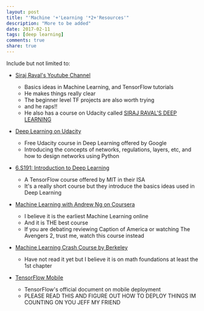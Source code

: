 ```yaml
---
layout: post
title: "'Machine '+'Learning '*2+'Resources'"
description: "More to be added"
date: 2017-02-11
tags: [deep learning]
comments: true
share: true
--- 
```


Include but not limited to:

* [Siraj Raval's Youtube Channel](https://www.youtube.com/channel/UCWN3xxRkmTPmbKwht9FuE5A)
  * Basics ideas in Machine Learning, and TensorFlow tutorials
  * He makes things really clear
  * The beginner level TF projects are also worth trying
  * and he raps!! 
  * He also has a course on Udacity called [SIRAJ RAVAL'S DEEP LEARNING](https://www.udacity.com/course/deep-learning-nanodegree-foundation--nd101)   

* [Deep Learning on Udacity](https://www.udacity.com/course/deep-learning--ud730)    
  * Free Udacity course in Deep Learning offered by Google     
  * Introducing the concepts of networks, regulations, layers, etc, and how to design networks using Python     
 
* [6.S191: Introduction to Deep Learning](http://introtodeeplearning.com/)     
  * A TensorFlow course offered by MIT in their ISA  
  * It's a really short course but they introduce the basics ideas used in Deep Learning
 
* [Machine Learning with Andrew Ng on Coursera](https://www.coursera.org/learn/machine-learning)
  * I believe it is the earliest Machine Learning online
  * And it is THE best course
  * If you are debating reviewing Caption of America or watching The Avengers 2, trust me, watch this course instead

* [Machine Learning Crash Course by Berkeley](https://ml.berkeley.edu/blog/2016/11/06/tutorial-1/)
  * Have not read it yet but I believe it is on math foundations at least the 1st chapter

* [TensorFlow Mobile](https://www.tensorflow.org/mobile/)
  * TensorFlow's official document on mobile deployment
  * PLEASE READ THIS AND FIGURE OUT HOW TO DEPLOY THINGS IM COUNTING ON YOU JEFF MY FRIEND  
